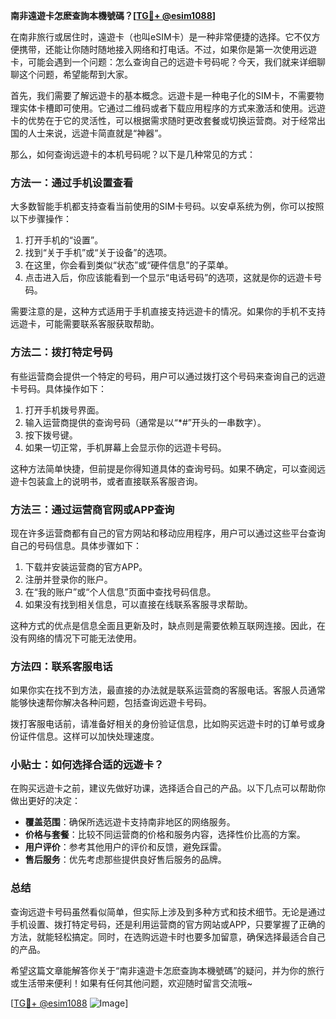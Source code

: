 **南非遠遊卡怎麽查詢本機號碼？[[TG💪+ @esim1088](https://t.me/s/esim1088)]**

在南非旅行或居住时，遠遊卡（也叫eSIM卡）是一种非常便捷的选择。它不仅方便携带，还能让你随时随地接入网络和打电话。不过，如果你是第一次使用远遊卡，可能会遇到一个问题：怎么查询自己的远遊卡号码呢？今天，我们就来详细聊聊这个问题，希望能帮到大家。

首先，我们需要了解远遊卡的基本概念。远遊卡是一种电子化的SIM卡，不需要物理实体卡槽即可使用。它通过二维码或者下载应用程序的方式来激活和使用。远遊卡的优势在于它的灵活性，可以根据需求随时更改套餐或切换运营商。对于经常出国的人士来说，远遊卡简直就是“神器”。

那么，如何查询远遊卡的本机号码呢？以下是几种常见的方式：

### 方法一：通过手机设置查看

大多数智能手机都支持查看当前使用的SIM卡号码。以安卓系统为例，你可以按照以下步骤操作：

1. 打开手机的“设置”。
2. 找到“关于手机”或“关于设备”的选项。
3. 在这里，你会看到类似“状态”或“硬件信息”的子菜单。
4. 点击进入后，你应该能看到一个显示“电话号码”的选项，这就是你的远遊卡号码。

需要注意的是，这种方式适用于手机直接支持远遊卡的情况。如果你的手机不支持远遊卡，可能需要联系客服获取帮助。

### 方法二：拨打特定号码

有些运营商会提供一个特定的号码，用户可以通过拨打这个号码来查询自己的远遊卡号码。具体操作如下：

1. 打开手机拨号界面。
2. 输入运营商提供的查询号码（通常是以“*#”开头的一串数字）。
3. 按下拨号键。
4. 如果一切正常，手机屏幕上会显示你的远遊卡号码。

这种方法简单快捷，但前提是你得知道具体的查询号码。如果不确定，可以查阅远遊卡包装盒上的说明书，或者直接联系客服咨询。

### 方法三：通过运营商官网或APP查询

现在许多运营商都有自己的官方网站和移动应用程序，用户可以通过这些平台查询自己的号码信息。具体步骤如下：

1. 下载并安装运营商的官方APP。
2. 注册并登录你的账户。
3. 在“我的账户”或“个人信息”页面中查找号码信息。
4. 如果没有找到相关信息，可以直接在线联系客服寻求帮助。

这种方式的优点是信息全面且更新及时，缺点则是需要依赖互联网连接。因此，在没有网络的情况下可能无法使用。

### 方法四：联系客服电话

如果你实在找不到方法，最直接的办法就是联系运营商的客服电话。客服人员通常能够快速帮你解决各种问题，包括查询远遊卡号码。

拨打客服电话前，请准备好相关的身份验证信息，比如购买远遊卡时的订单号或身份证件信息。这样可以加快处理速度。

### 小贴士：如何选择合适的远遊卡？

在购买远遊卡之前，建议先做好功课，选择适合自己的产品。以下几点可以帮助你做出更好的决定：

- **覆盖范围**：确保所选远遊卡支持南非地区的网络服务。
- **价格与套餐**：比较不同运营商的价格和服务内容，选择性价比高的方案。
- **用户评价**：参考其他用户的评价和反馈，避免踩雷。
- **售后服务**：优先考虑那些提供良好售后服务的品牌。

### 总结

查询远遊卡号码虽然看似简单，但实际上涉及到多种方式和技术细节。无论是通过手机设置、拨打特定号码，还是利用运营商的官方网站或APP，只要掌握了正确的方法，就能轻松搞定。同时，在选购远遊卡时也要多加留意，确保选择最适合自己的产品。

希望这篇文章能解答你关于“南非遠遊卡怎麽查詢本機號碼”的疑问，并为你的旅行或生活带来便利！如果有任何其他问题，欢迎随时留言交流哦~

[[TG💪+ @esim1088](https://t.me/s/esim1088) ![Image](https://i.postimg.cc/4NQfJmqS/Snipaste-2025-05-13-00-14-12.png)]